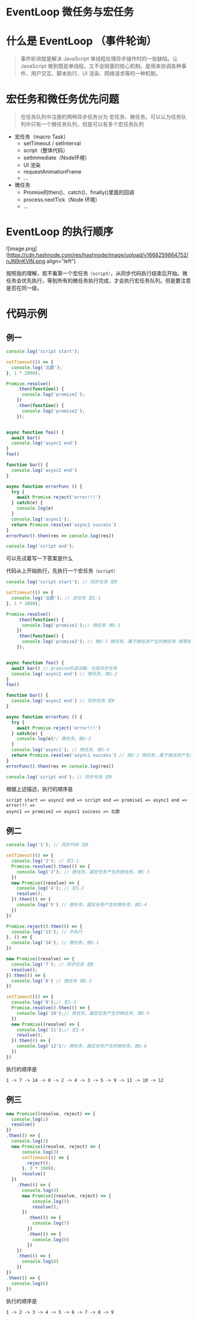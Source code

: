 # EventLoop 微任务与宏任务

# 什么是 EventLoop （事件轮询）

> 事件轮询就是解决 JavaScript 单线程处理异步操作时的一些缺陷。让 JavaScript 做到既是单线程，又不会阻塞的核心机制。是用来协调各种事件、用户交互、脚本执行、UI 渲染、网络请求等的一种机制。

# 宏任务和微任务优先问题

> 在任务队列中注册的两种异步任务分为 宏任务、微任务。可以认为任务队列中只有一个微任务队列，但是可以有多个宏任务队列

- 宏任务（macro Task）
    - setTimeout / setInterval
    - script（整体代码）
    - setImmediate（Node环境）
    - UI 渲染
    - requestAnimationFrame
    - ...
- 微任务
    - Promise的then()、catch()、finally()里面的回调
    - process.nextTick（Node 环境）
    - ...

# EventLoop 的执行顺序


![image.png](https://cdn.hashnode.com/res/hashnode/image/upload/v1668259864752/nJN9nKVlN.png align="left")

按照我的理解，若不看第一个宏任务```（script）```，从同步代码执行结束后开始。微任务会优先执行，等到所有的微任务执行完成，才会执行宏任务队列。但是要注意是否在同一级。

# 代码示例

## 例一

```JavaScript
console.log('script start'); 

setTimeout(() => {
  console.log('北歌');
}, 1 * 2000);

Promise.resolve()
    .then(function() {
      console.log('promise1');
    })
    .then(function() { 
      console.log('promise2'); 
    });


async function foo() {
  await bar()
  console.log('async1 end')
}
foo()

function bar() {
  console.log('async2 end') 
}

async function errorFunc () {
  try {
    await Promise.reject('error!!!')
  } catch(e) {
    console.log(e)
  }
  console.log('async1');
  return Promise.resolve('async1 success')
}
errorFunc().then(res => console.log(res))

console.log('script end');
```

可以先试着写一下答案是什么

代码从上开始执行，先执行一个宏任务```（script）```

```JavaScript
console.log('script start'); // 同步任务 宏0

setTimeout(() => {
  console.log('北歌'); // 宏任务 宏1-1
}, 1 * 2000);

Promise.resolve()
    .then(function() {
      console.log('promise1');// 微任务 微1-1
    })
    .then(function() { 
      console.log('promise2'); // 微2-1 微任务，属于微任务产生的微任务 得等到微1执行完，并且resolve了，才会注册这个微任务
    });


async function foo() {
  await bar() // promise的语法糖，也是同步任务
  console.log('async1 end') // 微任务，微1-2
}
foo()

function bar() {
  console.log('async2 end') // 同步任务 宏0
}

async function errorFunc () {
  try {
    await Promise.reject('error!!!') 
  } catch(e) {
    console.log(e)// 微任务，微1-3
  }
  console.log('async1'); // 微任务，微1-4
  return Promise.resolve('async1 success') // 微2-2 微任务，属于微任务产生的微任务，需要一次执行完
}
errorFunc().then(res => console.log(res))

console.log('script end'); // 同步任务 宏0
```

根据上述描述，执行的顺序是

```Shell
script start => async2 end => script end => promise1 => async1 end => error!!! => 
async1 => promise2 => async1 success => 北歌
```

## 例二

```JavaScript
console.log('1'); // 同步代码 宏0

setTimeout(() => {
  console.log('2'); // 宏1-1
  Promise.resolve().then(() => {
    console.log('3'); // 微任务，属宏任务产生的微任务，微1-3
  })
  new Promise((resolve) => {
    console.log('4'); // 宏1-2
    resolve();
  }).then(() => {
    console.log('5') // 微任务，属宏任务产生的微任务，微1-4
  })
})

Promise.reject().then(() => {
  console.log('13'); // 不执行
}, () => {
  console.log('14'); // 微任务，微1-1
})

new Promise((resolve) => {
  console.log('7'); // 同步任务 宏0
  resolve();
}).then(() => {
  console.log('8') // 微任务 微1-2
})

setTimeout(() => {
  console.log('9');// 宏1-3
  Promise.resolve().then(() => {
    console.log('10');// 微任务，属宏任务产生的微任务，微1-5
  })
  new Promise((resolve) => {
    console.log('11');// 宏1-4
    resolve();
  }).then(() => {
    console.log('12')// 微任务，属宏任务产生的微任务，微1-6
  })
})
```

执行的顺序是

```Shell
1 -> 7 -> 14 -> 8 -> 2 -> 4 -> 3 -> 5 -> 9 -> 11 -> 10 -> 12
```

## 例三

```JavaScript
new Promise((resolve, reject) => {
  console.log(1)
  resolve()
})
.then(() => {
  console.log(2)
  new Promise((resolve, reject) => {
      console.log(3)
      setTimeout(() => {
        reject();
      }, 3 * 1000);
      resolve()
  })
    .then(() => {
      console.log(4)
      new Promise((resolve, reject) => {
          console.log(5)
          resolve();
      })
        .then(() => {
          console.log(7)
        })
        .then(() => {
          console.log(9)
        })
    })
    .then(() => {
      console.log(8)
    })
})
.then(() => {
  console.log(6)
})
```

执行的顺序是

```Shell
1 -> 2 -> 3 -> 4 -> 5 -> 6 -> 7 -> 8 -> 9
```

